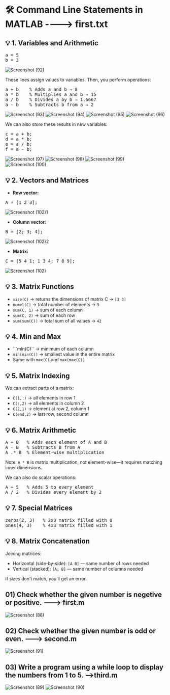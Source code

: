 # 🛠 Command Line Statements in MATLAB ----> first.txt
## 💡 1. Variables and Arithmetic
<pre>a = 5
b = 3 </pre>
![Screenshot (92)](https://github.com/user-attachments/assets/f942c9d5-63dd-4b9b-a1da-905b2976a608)

These lines assign values to variables. Then, you perform operations:
<pre>a + b    % Adds a and b → 8
a * b    % Multiplies a and b → 15
a / b    % Divides a by b → 1.6667
a - b    % Subtracts b from a → 2 </pre>
![Screenshot (93)](https://github.com/user-attachments/assets/900d2b84-1242-4566-ba7f-66074e4857f5)
![Screenshot (94)](https://github.com/user-attachments/assets/8c388d99-d596-459e-93dd-5315380e73f7)
![Screenshot (95)](https://github.com/user-attachments/assets/aca6d061-bec1-4e2d-b481-4f94ef6650b5)
![Screenshot (96)](https://github.com/user-attachments/assets/73521832-ccf2-4aec-a18c-2a604e76cccb)

We can also store these results in new variables:
<pre>c = a + b;
d = a * b;
e = a / b;
f = a - b;</pre>
![Screenshot (97)](https://github.com/user-attachments/assets/2ba6ecb9-04d6-48bd-8040-46d6c9c76fa2)
![Screenshot (98)](https://github.com/user-attachments/assets/3dac4f43-2613-4556-b762-b4f7b23de069)
![Screenshot (99)](https://github.com/user-attachments/assets/739ddb67-57fd-4e42-b3b6-a93d8551ab72)
![Screenshot (100)](https://github.com/user-attachments/assets/2c3fd09f-9835-4ca8-8aae-0f500c27933c)

## 💡 2. Vectors and Matrices
- **Row vector:**
<pre>A = [1 2 3];</pre>
![Screenshot (102)1](https://github.com/user-attachments/assets/a185f712-b86f-4f63-b325-cbc7f387ffa8)

- **Column vector:**
<pre>B = [2; 3; 4];</pre>
![Screenshot (102)2](https://github.com/user-attachments/assets/c3ddef3d-2409-4eda-81b2-89d7a24fdd2f)

- **Matrix:**
<pre>C = [5 4 1; 1 3 4; 7 8 9];</pre>
![Screenshot (102)](https://github.com/user-attachments/assets/4502c014-17ea-46ae-8e0a-d3d1c546e044)

## 💡 3. Matrix Functions
- ```size(C)``` → returns the dimensions of matrix C → ```[3 3]```
- ```numel(C)``` → total number of elements → ```9```
- ```sum(C, 1)``` → sum of each column
- ```sum(C, 2)``` → sum of each row
- ```sum(sum(C))``` → total sum of all values → ```42```

## 💡 4. Min and Max
- ```min(C)`` → minimum of each column
- ```min(min(C))``` → smallest value in the entire matrix
- Same with ```max(C)``` and ```max(max(C))```

## 💡 5. Matrix Indexing
We can extract parts of a matrix:
- ```C(1,:)``` → all elements in row 1
- ```C(:,2)``` → all elements in column 2
- ```C(2,1)``` → element at row 2, column 1
- ```C(end,2)``` → last row, second column

## 💡 6. Matrix Arithmetic
<pre>A + B   % Adds each element of A and B
A - B   % Subtracts B from A
A .* B  % Element-wise multiplication</pre>
Note: ```A * B``` is matrix multiplication, not element-wise—it requires matching inner dimensions.

We can also do scalar operations:
<pre>A + 5   % Adds 5 to every element
A / 2   % Divides every element by 2</pre>

## 💡 7. Special Matrices
<pre>zeros(2, 3)   % 2x3 matrix filled with 0
ones(4, 3)    % 4x3 matrix filled with 1</pre>

## 💡 8. Matrix Concatenation
Joining matrices:
- Horizontal (side-by-side): ```[A B]``` — same number of rows needed
- Vertical (stacked): ```[A; B]``` — same number of columns needed

If sizes don’t match, you’ll get an error.


## 01) Check whether the given number is negetive or positive. ---> first.m

![Screenshot (88)](https://github.com/user-attachments/assets/ec971ed8-3f66-4f56-972b-a732fbbc76ef)

## 02) Check whether the given number is odd or even. ---> second.m

![Screenshot (91)](https://github.com/user-attachments/assets/ba43cffa-7bcd-4ff6-80a3-7a1af934f5ef)

## 03) Write a program using a while loop to display the numbers from 1 to 5. -->third.m

![Screenshot (89)](https://github.com/user-attachments/assets/a2198397-8137-45fa-a99a-5b8495677925)
![Screenshot (90)](https://github.com/user-attachments/assets/0ab1afca-f9ab-460b-b2cc-79490be8018f)



